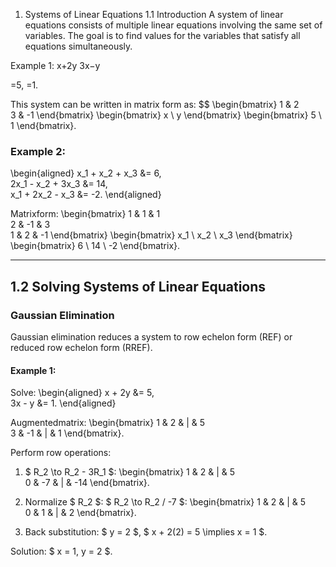 1. Systems of Linear Equations
1.1 Introduction
A system of linear equations consists of multiple linear equations involving the same set of variables. The goal is to find values for the variables that satisfy all equations simultaneously.

Example 1:
x+2y
3x−y
​
  
=5,
=1.
​
 
This system can be written in matrix form as:
$$
\begin{bmatrix}
1 & 2 \
3 & -1
\end{bmatrix}
\begin{bmatrix}
x \ y
\end{bmatrix}
\begin{bmatrix}
5 \ 1
\end{bmatrix}.


### Example 2:
\begin{aligned}
x_1 + x_2 + x_3 &= 6, \
2x_1 - x_2 + 3x_3 &= 14, \
x_1 + 2x_2 - x_3 &= -2.
\end{aligned}

Matrixform:
\begin{bmatrix}
1 & 1 & 1 \
2 & -1 & 3 \
1 & 2 & -1
\end{bmatrix}
\begin{bmatrix}
x_1 \ x_2 \ x_3
\end{bmatrix}
\begin{bmatrix}
6 \ 14 \ -2
\end{bmatrix}.


---

## **1.2 Solving Systems of Linear Equations**
### Gaussian Elimination
Gaussian elimination reduces a system to row echelon form (REF) or reduced row echelon form (RREF).

#### Example 1:
Solve:
\begin{aligned}
x + 2y &= 5, \
3x - y &= 1.
\end{aligned}

Augmentedmatrix:
\begin{bmatrix}
1 & 2 & | & 5 \
3 & -1 & | & 1
\end{bmatrix}.


Perform row operations:
1. $ R_2 \to R_2 - 3R_1 $:
\begin{bmatrix}
1 & 2 & | & 5 \
0 & -7 & | & -14
\end{bmatrix}.

2. Normalize $ R_2 $: $ R_2 \to R_2 / -7 $:
\begin{bmatrix}
1 & 2 & | & 5 \
0 & 1 & | & 2
\end{bmatrix}.

3. Back substitution: $ y = 2 $, $ x + 2(2) = 5 \implies x = 1 $.

Solution: $ x = 1, y = 2 $.